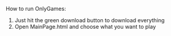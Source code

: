 How to run OnlyGames:

1. Just hit the green download button to download everything
2. Open MainPage.html and choose what you want to play
